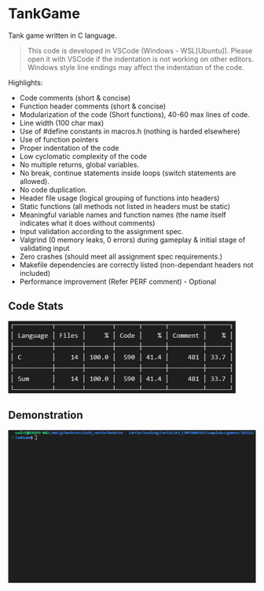 # TankGame
Tank game written in C language.

> This code is developed in VSCode (Windows - WSL[Ubuntu]). Please open it with 
> VSCode if the indentation is not working on other editors. Windows style line
> endings may affect the indentation of the code.

Highlights:
- Code comments (short & concise)
- Function header comments (short & concise)
- Modularization of the code (Short functions), 40-60 max lines of code.
- Line width (100 char max)
- Use of #define constants in macros.h (nothing is harded elsewhere)
- Use of function pointers
- Proper indentation of the code
- Low cyclomatic complexity of the code
- No multiple returns, global variables.
- No break, continue statements inside loops (switch statements are allowed).
- No code duplication.
- Header file usage (logical grouping of functions into headers)
- Static functions (all methods not listed in headers must be static)
- Meaningful variable names and function names (the name itself indicates what it does without comments)
- Input validation according to the assignment spec.
- Valgrind (0 memory leaks, 0 errors) during gameplay & initial stage of validating input
- Zero crashes (should meet all assignment spec requirements.)
- Makefile dependencies are correctly listed (non-dependant headers not included)
- Performance improvement (Refer PERF comment) - Optional

## Code Stats
![](resources/codeStats.PNG)


## Demonstration
![](resources/TankGame.gif)